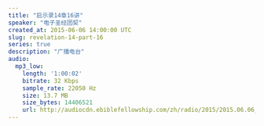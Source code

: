 ```yaml
---
title: "启示录14章16讲"
speaker: "电子圣经团契"
created_at: 2015-06-06 14:00:00 UTC
slug: revelation-14-part-16
series: true
description: "广播电台"
audio:
  mp3_low:
    length: '1:00:02'
    bitrate: 32 Kbps
    sample_rate: 22050 Hz
    size: 13.7 MB
    size_bytes: 14406521
    url: http://audiocdn.ebiblefellowship.com/zh/radio/2015/2015.06.06_EBF_-_Revelation_14_Part_16.mp3
---
```

